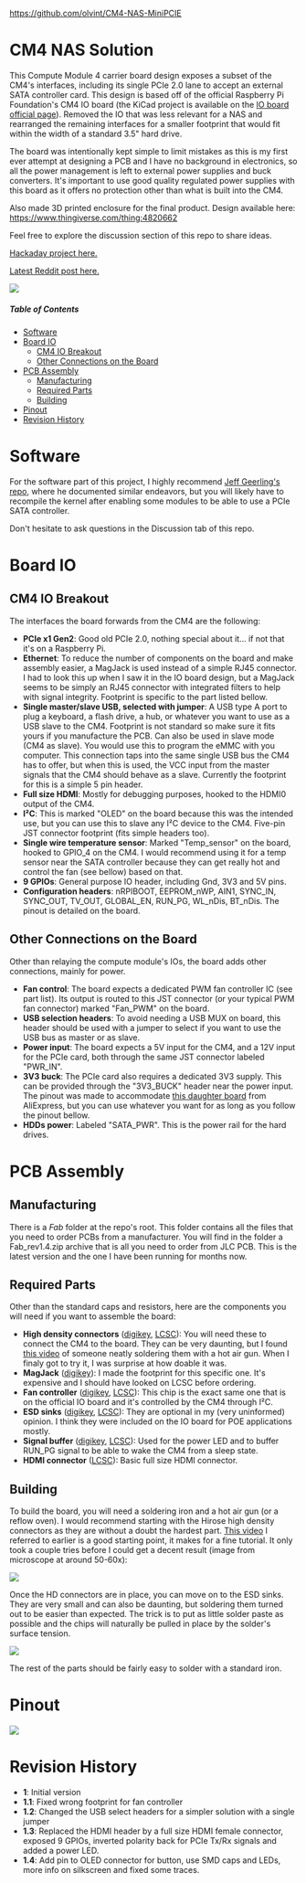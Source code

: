 https://github.com/olvint/CM4-NAS-MiniPCIE

# CM4 NAS Solution

This Compute Module 4 carrier board design exposes a subset of the CM4's interfaces, including its single PCIe 2.0 lane to accept an external SATA controller card.
This design is based off of the official Raspberry Pi Foundation's CM4 IO board (the KiCad project is available on the [IO board official page](https://www.raspberrypi.org/products/compute-module-4-io-board/?resellerType=home)). Removed the IO that was less relevant for a NAS and rearranged the remaining interfaces for a smaller footprint that would fit within the width of a standard 3.5" hard drive.

The board was intentionally kept simple to limit mistakes as this is my first ever attempt at designing a PCB and I have no background in electronics, so all the power management is left to external power supplies and buck converters. It's important to use good quality regulated power supplies with this board as it offers no protection other than what is built into the CM4.

Also made 3D printed enclosure for the final product. Design available here: https://www.thingiverse.com/thing:4820662

Feel free to explore the discussion section of this repo to share ideas.

[Hackaday project here.](https://hackaday.io/project/179338-cm4-custom-pcie-nas)

[Latest Reddit post here.](https://www.reddit.com/r/raspberry_pi/comments/mkbxss/cm4_custom_nas_complete/)

![](https://user-images.githubusercontent.com/2614134/108195493-d519ed80-70e5-11eb-8293-3591e432dd8e.jpg)

##### Table of Contents
- [Software](#software)
- [Board IO](#board-io)
  * [CM4 IO Breakout](#cm4-io-breakout)
  * [Other Connections on the Board](#other-connections-on-the-board)
- [PCB Assembly](#pcb-assembly)
  * [Manufacturing](#manufacturing)
  * [Required Parts](#required-parts)
  * [Building](#building)
- [Pinout](#pinout)
- [Revision History](#revision-history)

# Software
For the software part of this project, I highly recommend [Jeff Geerling's repo](https://github.com/geerlingguy/raspberry-pi-pcie-devices/issues), where he documented similar endeavors, but you will likely have to recompile the kernel after enabling some modules to be able to use a PCIe SATA controller.

Don't hesitate to ask questions in the Discussion tab of this repo.

# Board IO
## CM4 IO Breakout
The interfaces the board forwards from the CM4 are the following:
- **PCIe x1 Gen2**: Good old PCIe 2.0, nothing special about it... if not that it's on a Raspberry Pi.
- **Ethernet**: To reduce the number of components on the board and make assembly easier, a MagJack is used instead of a simple RJ45 connector. I had to look this up when I saw it in the IO board design, but a MagJack seems to be simply an RJ45 connector with integrated filters to help with signal integrity. Footprint is specific to the part listed bellow.
- **Single master/slave USB, selected with jumper**: A USB type A port to plug a keyboard, a flash drive, a hub, or whatever you want to use as a USB slave to the CM4. Footprint is not standard so make sure it fits yours if you manufacture the PCB. Can also be used in slave mode (CM4 as slave). You would use this to program the eMMC with you computer. This connection taps into the same single USB bus the CM4 has to offer, but when this is used, the VCC input from the master signals that the CM4 should behave as a slave. Currently the footprint for this is a simple 5 pin header.
- **Full size HDMI**:  Mostly for debugging purposes, hooked to the HDMI0 output of the CM4.
- **I²C**: This is marked "OLED" on the board because this was the intended use, but you can use this to slave any I²C device to the CM4. Five-pin JST connector footprint (fits simple headers too).
- **Single wire temperature sensor**: Marked "Temp_sensor" on the board, hooked to GPIO_4 on the CM4. I would recommend using it for a temp sensor near the SATA controller because they can get really hot and control the fan (see bellow) based on that.
- **9 GPIOs**: General purpose IO header, including Gnd, 3V3 and 5V pins.
- **Configuration headers**: nRPIBOOT, EEPROM_nWP, AIN1, SYNC_IN, SYNC_OUT, TV_OUT, GLOBAL_EN, RUN_PG, WL_nDis, BT_nDis. The pinout is detailed on the board.

## Other Connections on the Board
Other than relaying the compute module's IOs, the board adds other connections, mainly for power.
- **Fan control**: The board expects a dedicated PWM fan controller IC (see part list). Its output is routed to this JST connector (or your typical PWM fan connector) marked "Fan_PWM" on the board.
- **USB selection headers**: To avoid needing a USB MUX on board, this header should be used with a jumper to select if you want to use the USB bus as master or as slave.
- **Power input**: The board expects a 5V input for the CM4, and a 12V input for the PCIe card, both through the same JST connector labeled "PWR_IN".
- **3V3 buck**: The PCIe card also requires a dedicated 3V3 supply. This can be provided through the "3V3_BUCK" header near the power input. The pinout was made to accommodate [this daughter board](https://www.aliexpress.com/item/32817933017.html?spm=a2g0s.9042311.0.0.27424c4dr779wi) from AliExpress, but you can use whatever you want for as long as you follow the pinout bellow.
- **HDDs power**: Labeled "SATA_PWR". This is the power rail for the hard drives.

# PCB Assembly
## Manufacturing
There is a *Fab* folder at the repo's root. This folder contains all the files that you need to order PCBs from a manufacturer. You will find in the folder a Fab_rev1.4.zip archive that is all you need to order from JLC PCB. This is the latest version and the one I have been running for months now.

## Required Parts
Other than the standard caps and resistors, here are the components you will need if you want to assemble the board:
- **High density connectors** ([digikey](https://www.digikey.ca/en/products/detail/hirose-electric-co-ltd/DF40C-100DS-0.4V%2851%29/1969495), [LCSC](https://lcsc.com/product-detail/Mezzanine-Connectors-Board-to-Board_HRS-Hirose-DF40C-100DS-0-4V-51_C597931.html)): You will need these to connect the CM4 to the board. They can be very daunting, but I found [this video](https://www.youtube.com/watch?v=eukcrFc18P4) of someone neatly soldering them with a hot air gun. When I finaly got to try it, I was surprise at how doable it was.
- **MagJack** ([digikey](https://www.digikey.ca/en/products/detail/bel-fuse-inc/0826-1G1T-43-F/2107992)): I made the footprint for this specific one. It's expensive and I should have looked on LCSC before ordering.
- **Fan controller** ([digikey](https://www.digikey.ca/en/products/detail/microchip-technology/EMC2301-1-ACZL-TR/4696431), [LCSC](https://lcsc.com/product-detail/_MICROCHIP_EMC2301-1-ACZL-TR_EMC2301-1-ACZL-TR_C148036.html)): This chip is the exact same one that is on the official IO board and it's controlled by the CM4 through I²C.
- **ESD sinks** ([digikey](https://www.digikey.ca/en/products/detail/texas-instruments/TPD4EUSB30DQAR/2503671), [LCSC](https://lcsc.com/product-detail/Diodes-ESD_Texas-Instruments-TPD4EUSB30DQAR_C90627.html)): They are optional in my (very uninformed) opinion. I think they were included on the IO board for POE applications mostly.
- **Signal buffer** ([digikey](https://www.digikey.ca/en/products/detail/diodes-incorporated/74LVC1G07SE-7/2356550), [LCSC](https://lcsc.com/product-detail/Logic-Buffers-Drivers-Receivers-Transceivers_Diodes-Incorporated-74LVC1G07SE-7_C67531.html)): Used for the power LED and to buffer RUN_PG signal to be able to wake the CM4 from a sleep state.
- **HDMI connector** ([LCSC](https://lcsc.com/product-detail/Audio-Video-Connectors_SOFNG-HDMI-019S_C111617.html)): Basic full size HDMI connector.

## Building
To build the board, you will need a soldering iron and a hot air gun (or a reflow oven). I would recommend starting with the Hirose high density connectors as they are without a doubt the hardest part. [This video](https://www.youtube.com/watch?v=eukcrFc18P4) I referred to earlier is a good starting point, it makes for a fine tutorial.
It only took a couple tries before I could get a decent result (image from microscope at around 50-60x):

![](https://user-images.githubusercontent.com/2614134/103139543-5ab38b00-46ab-11eb-81e4-08bcccfd27b5.jpg)


Once the HD connectors are in place, you can move on to the ESD sinks. They are very small and can also be daunting, but soldering them turned out to be easier than expected.
The trick is to put as little solder paste as possible and the chips will naturally be pulled in place by the solder's surface tension.

![](https://user-images.githubusercontent.com/2614134/103139571-94849180-46ab-11eb-9140-62274b9e4ab9.jpg)


The rest of the parts should be fairly easy to solder with a standard iron.

# Pinout
![](https://user-images.githubusercontent.com/2614134/115098729-9cd53680-9eff-11eb-8c69-481f20cef7db.png)


# Revision History
- **1**: Initial version
- **1.1**: Fixed wrong footprint for fan controller
- **1.2**: Changed the USB select headers for a simpler solution with a single jumper
- **1.3**: Replaced the HDMI header by a full size HDMI female connector, exposed 9 GPIOs, inverted polarity back for PCIe Tx/Rx signals and added a power LED.
- **1.4**: Add pin to OLED connector for button, use SMD caps and LEDs, more info on silkscreen and fixed some traces.
